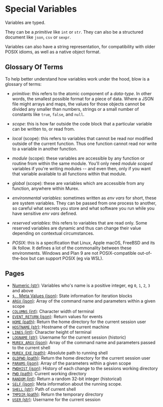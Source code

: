 # Special Variables

Variables are typed.

They can be a _primitive_ like `int` or `str`. They can also be a structured
document like `json`, `csv` or `sexpr`.

Variables can also have a string representation, for compatibility with older
POSIX idioms, as well as a native object format.

## Glossary Of Terms

To help better understand how variables work under the hood, blow is a glossary
of terms:

* _primitive_: this refers to the atomic component of a _data-type_. In other
  words, the smallest possible format for a piece of data. Where a JSON file
  might arrays and maps, the values for those objects cannot be divided any
  smaller than numbers, strings or a small number of constants like `true`,
  `false`, and `null`.

* _scope_: this is how far outside the code block that a particular variable
  can be written to, or read from.

* _local_ (scope): this refers to variables that cannot be read nor modified
  outside of the current function. Thus one function cannot read nor write to a
  variable in another function.

* _module_ (scope): these variables are accessible by any function or routine
  from within the same module. You'll only need _module scoped_ variables if
  you're writing modules -- and even then, only if you want that variable
  available to all functions within that module.

* _global_ (scope): these are variables which are accessible from any function,
  anywhere within Murex.

* _environmental variables_: sometimes written as _env vars_ for short, these
  are system variables. They can be passed from one process to another, so
  careful what secrets you store and what software you run while you have
  sensitive _env vars_ defined.

* _reserved variables_: this refers to variables that are read only. Some
  reserved variables are dynamic and thus can change their value depending on
  contextual circumstances.

* _POSIX_: this is a specification that Linux, Apple macOS, FreeBSD and its ilk
  follow. It defines a lot of the commonality between these environments.
  Windows and Plan 9 are not POSIX-compatible out-of-the-box but can support
  POSIX (eg via WSL).

## Pages

* [Numeric (str)](../variables/numeric.md):
  Variables who's name is a positive integer, eg `0`, `1`, `2`, `3` and above
* [`$.`, Meta Values (json)](../variables/meta-values.md):
  State information for iteration blocks
* [`ARGV` (json)](../variables/argv.md):
  Array of the command name and parameters within a given scope
* [`COLUMNS` (int)](../variables/columns.md):
  Character width of terminal
* [`EVENT_RETURN` (json)](../variables/event_return.md):
  Return values for events
* [`HOME` (path)](../variables/home.md):
  Return the home directory for the current session user
* [`HOSTNAME` (str)](../variables/hostname.md):
  Hostname of the current machine
* [`LINES` (int)](../variables/lines.md):
  Character height of terminal
* [`LOGNAME` (str)](../variables/logname.md):
  Username for the current session (historic)
* [`MUREX_ARGV` (json)](../variables/murex_argv.md):
  Array of the command name and parameters passed to the current shell
* [`MUREX_EXE` (path)](../variables/murex_exe.md):
  Absolute path to running shell
* [`OLDPWD` (path)](../variables/oldpwd.md):
  Return the home directory for the current session user
* [`PARAMS` (json)](../variables/params.md):
  Array of the parameters within a given scope
* [`PWDHIST` (json)](../variables/pwdhist.md):
  History of each change to the sessions working directory
* [`PWD` (path)](../variables/pwd.md):
  Current working directory
* [`RANDOM` (int)](../variables/random.md):
  Return a random 32-bit integer (historical)
* [`SELF` (json)](../variables/self.md):
  Meta information about the running scope.
* [`SHELL` (str)](../variables/shell.md):
  Path of current shell
* [`TMPDIR` (path)](../variables/tmpdir.md):
  Return the temporary directory
* [`USER` (str)](../variables/user.md):
  Username for the current session